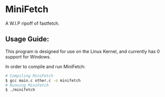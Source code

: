 # MiniFetch
A W.I.P ripoff of fastfetch.

## Usage Guide:
This program is designed for use on the Linux Kernel, and currently has 0 support for Windows.

In order to compile and run MiniFetch:
```bash
# Compiling MiniFetch
$ gcc main.c other.c -o minifetch
# Running MiniFetch
$ ./minifetch
```
